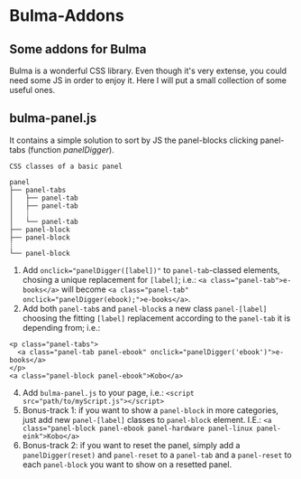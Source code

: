 # Bulma-Addons
## Some addons for Bulma
Bulma is a wonderful CSS library. Even though it's very extense, you could need some JS in order to enjoy it.
Here I will put a small collection of some useful ones.

## bulma-panel.js
It contains a simple solution to sort by JS the panel-blocks clicking panel-tabs (function _panelDigger_).

```
CSS classes of a basic panel

panel
├── panel-tabs
│   ├── panel-tab
│   ├── panel-tab
│   ┊
│   └── panel-tab
├── panel-block
├── panel-block
┊
└── panel-block
```

1. Add `onclick="panelDigger([label])"` to `panel-tab`-classed elements, chosing a unique replacement for `[label]`; i.e.: `<a class="panel-tab">e-books</a>` will become `<a class="panel-tab" onclick="panelDigger(ebook);">e-books</a>`.
2. Add both `panel-tab`s and `panel-block`s a new class `panel-[label]` choosing the fitting `[label]` replacement according to the `panel-tab` it is depending from; i.e.: 
```html5
<p class="panel-tabs">
  <a class="panel-tab panel-ebook" onclick="panelDigger('ebook')">e-books</a>
</p>
<a class="panel-block panel-ebook">Kobo</a>
```
4. Add `bulma-panel.js` to your page, i.e.: `<script src="path/to/myScript.js"></script>`
5. Bonus-track 1: if you want to show a `panel-block` in more categories, just add new `panel-[label]` classes to `panel-block` element. I.E.: `<a class="panel-block panel-ebook panel-hardware panel-linux panel-eink">Kobo</a>`
6. Bonus-track 2: if you want to reset the panel, simply add a `panelDigger(reset)` and `panel-reset` to a `panel-tab` and a `panel-reset` to each `panel-block` you want to show on a resetted panel.
